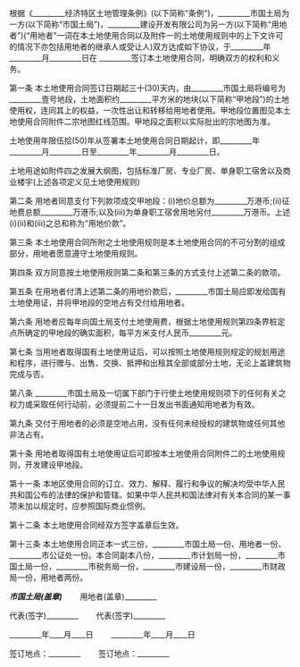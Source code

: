
 


根据《_________经济特区土地管理条例》(以下简称“条例”)，_________市国土局为一方(以下简称“市国土局”)，_________建设开发有限公司为另一方(以下简称“用地者”)(“用地者”一词在本土地使用合同以及附件一的土地使用规则中的上下文许可的情况下亦包括用地者的继承人或受让人)双方达成如下协议，于_________年_________月_________日在 _________签订本土地使用合同，明确双方的权利和义务。


第一条 本土地使用合同签订日期起三十(30)天内，由_________市国土局将编号为_________壹号地段，土地面积约_________平方米的地块(以下简称“甲地段”)的土地使用权，连同其上的权益，一次性出让和转移给用地者使用。甲地段位置图见本土地使用合同附件二宗地图红线范围。甲地段之面积以实际批出的宗地图为准。


土地使用年限伍拾(50)年从签署本土地使用合同日期起计，即_________年_________月_________日至_________年_________月_________日。


土地用途如附件四之发展大纲图，包括标准厂房、专业厂房、单身职工宿舍以及商业楼宇(上述各项定义见土地使用规则)


第二条 用地者同意支付下列款项成交甲地段：(i)地价总额为_________万港币;(ii)征地费总额_________万港币;以及(iii)为单身职工宿舍用地另付_________万港币。上述(i)(ii)和(iii)之总和称为“用地价款”。


第三条 本土地使用合同所附之土地使用规则是本土地使用合同的不可分割的组成部分，用地者愿意遵守土地使用规则。


第四条 双方同意按土地使用规则第二条和第三条的方式支付上述第二条的款项。


第五条 在用地者付清上述第二条的用地价款后，_________市国土局应即发给国有土地使用证，并将甲地段的空地占有交付给用地者。


第六条 用地者应每年向国土局支付土地使用费，根据土地使用规则第四条界桩定点所确定的甲地段的确实面积，每平方米支付人民币_________元。


第七条 当用地者取得国有土地使用证后，可以按照土地使用规则规定的规划用途和程序，进行赠与、出售、交换、抵押和出租其全部或部分土地，无论上盖建筑物完成与否。


第八条 _________市国土局及一切属下部门于行使土地使用规则项下的任何有关之权力或采取任何行动前，必须提前二十一日发出书面通知用地者为有效。


第九条 交付于用地者的必须是空地占用，没有任何未经授权的建筑物或任何其他非法占有。


第十条 用地者取得国有土地使用证后可即按本土地使用合同附件二的土地使用规则，开发建设甲地段。


第十一条 本地区使用合同的订立、效力、解释、履行和争议的解决均受中华人民共和国公布的法律的保护和管辖。如果中华人民共和国法律对有关本合同的某一事项未加以规定时，应参照国际商业惯例。


第十二条 本土地使用合同经双方签字盖章后生效。


第十三条 本土地使用合同正本一式三份，_________市国土局一份、用地者一份、_________市公证处一份。本合同副本八份，_________市计划局一份，_________市国土局一份，_________市税务局一份，_________市建设局一份，_________市财政局一份，用地者两份。


_________市国土局(盖章)_________　　 用地者(盖章)_________


代表(签字)_________　　 代表(签字)_________


_________年____月____日　　 _________年____月____日


签订地点：_________ 　　签订地点：_________
 


 

 
 
 
 
 
  


  
 

  


  


  
 
 
 
 

